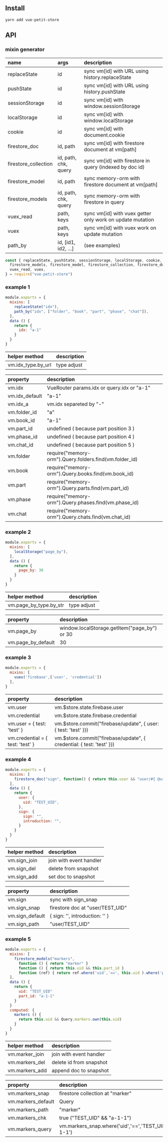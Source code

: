## Install

```shell
yarn add vue-petit-store
```

## API

### mixin generator

  name | args | description
  :-- | :-- | :--
  replaceState | id | sync vm[id] with URL using history.replaceState
  pushState | id | sync vm[id] with URL using history.pushState
  sessionStorage | id | sync vm[id] with window.sessionStorage
  localStorage | id | sync vm[id] with window.localStorage
  cookie | id | sync vm[id] with document.cookie
  firestore_doc | id, path | sync vm[id] with firestore document at vm[path]
  firestore_collection | id, path, chk, query | sync vm[id] with firestore in query (indexed by doc id)
  firestore_model | id, path | sync memory-orm with firestore document at vm[path]
  firestore_models | id, path, chk, query | sync memory-orm with firestore in query
  vuex_read | path, keys | sync vm[id] with vuex getter only work on update mutation
  vuex | path, keys | sync vm[id] with vuex work on update mutation
  path_by | id, [id1, id2, ...] | (see examples)

``` javascript
const { replaceState, pushState, sessionStorage, localStorage, cookie,
  firestore_models, firestore_model, firestore_collection, firestore_doc,
  vuex_read, vuex,
} = require("vue-petit-store")
```

### example 1
``` javascript
module.exports = {
  mixins: [
    replaceState("idx"),
    path_by("idx", ["folder", "book", "part", "phase", "chat"]),
  ],
  data () {
    return {
      idx: "a-1"
    }
  }
}
```

  helper method | description
  :-- | :--
  vm.idx_type.by_url | type adjust

  property | description
  :-- | :--
  vm.idx | VueRouter params.idx or query.idx or "a-1"
  vm.idx_default | "a-1"
  vm.idx_a | vm.idx separeted by "-"
  vm.folder_id | "a"
  vm.book_id   | "a-1"
  vm.part_id   | undefined ( because part position 3 )
  vm.phase_id  | undefined ( because part position 4 )
  vm.chat_id   | undefined ( because part position 5 )
  vm.folder | require("memory-orm").Query.folders.find(vm.folder_id)
  vm.book   | require("memory-orm").Query.books.find(vm.book_id)
  vm.part   | require("memory-orm").Query.parts.find(vm.part_id)
  vm.phase  | require("memory-orm").Query.phases.find(vm.phase_id)
  vm.chat   | require("memory-orm").Query.chats.find(vm.chat_id)

### example 2

``` javascript
module.exports = {
  mixins: [
    localStorage("page_by"),
  ],
  data () {
    return {
      page_by: 30
    }
  }
}
```

  helper method | description
  :-- | :--
  vm.page_by_type.by_str | type adjust

  property | description
  :-- | :--
  vm.page_by | window.localStorage.getItem("page_by") or 30
  vm.page_by_default | 30


### example 3

``` javascript
module.exports = {
  mixins: [
    vuex('firebase',['user', 'credential'])
  ],
}
```

  property | description
  :-- | :--
  vm.user | vm.$store.state.firebase.user
  vm.credential | vm.$store.state.firebase.credential
  vm.user = { test: 'test' } | vm.$store.commit("firebase/update", { user: { test: 'test' }})
  vm.credential = { test: 'test' } | vm.$store.commit("firebase/update", { credential: { test: 'test' }})


### example 4

``` javascript
module.exports = {
  mixins: [
    firestore_doc("sign", function() { return this.user && "user/#{ @user.uid }" })
  ],
  data () {
    return {
      user: {
        uid: "TEST_UID",
      },
      sign: {
        sign: "",
        introduction: "",
      }
    }
  }
}
```

  helper method | description
  :-- | :--
  vm.sign_join | join with event handler
  vm.sign_del | delete from snapshot
  vm.sign_add | set doc to snapshot

  property | description
  :-- | :--
  vm.sign | sync with sign_snap
  vm.sign_snap | firestore doc at "user/TEST_UID"
  vm.sign_default | { sign: '', introduction: '' }
  vm.sign_path | "user/TEST_UID"

### example 5

``` javascript
module.exports = {
  mixins: [
    firestore_models("markers",
      function () { return "marker" }
      function () { return this.uid && this.part_id }
      function (ref) { return ref.where('uid','==', this.uid ).where('part_id','==', this.part_id ) }
  ],
  data () {
    return {
      uid: "TEST_UID"
      part_id: "a-1-1"
    }
  }
  computed: {
    markers () {
      return this.uid && Query.markers.own(this.uid)
    }
  }
}
```

  helper method | description
  :-- | :--
  vm.marker_join | join with event handler
  vm.markers_del | delete id from snapshot
  vm.markers_add | append doc to snapshot

  property | description
  :-- | :--
  vm.markers_snap | firestore collection at "marker"
  vm.markers_default | Query
  vm.markers_path | "marker"
  vm.markers_chk | true ("TEST_UID" && "a-1-1")
  vm.markers_query | vm.markers_snap.where('uid','\=\=','TEST_UID').where('part_id','\=\=','a-1-1')

